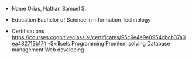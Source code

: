 - Name
  Orias, Nathan Samuel S.
- Education
  Bachelor of Science in Information Technology
  
- Certifications
 https://courses.cognitiveclass.ai/certificates/95c9e4e9e0954cbcb37a0ea482713b17#
-Skillsets
 Programming
 Promlem solving
 Database management
 Web developing
